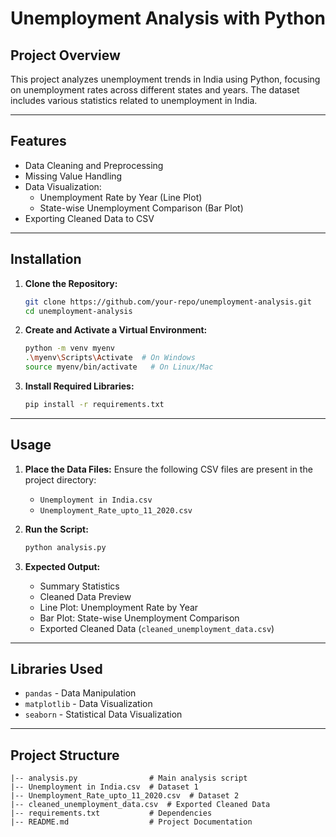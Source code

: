 # Unemployment Analysis with Python

## Project Overview
This project analyzes unemployment trends in India using Python, focusing on unemployment rates across different states and years. The dataset includes various statistics related to unemployment in India.

---

## Features
- Data Cleaning and Preprocessing
- Missing Value Handling
- Data Visualization:
  - Unemployment Rate by Year (Line Plot)
  - State-wise Unemployment Comparison (Bar Plot)
- Exporting Cleaned Data to CSV

---

## Installation

1. **Clone the Repository:**
   ```bash
   git clone https://github.com/your-repo/unemployment-analysis.git
   cd unemployment-analysis
   ```

2. **Create and Activate a Virtual Environment:**
   ```bash
   python -m venv myenv
   .\myenv\Scripts\Activate  # On Windows
   source myenv/bin/activate   # On Linux/Mac
   ```

3. **Install Required Libraries:**
   ```bash
   pip install -r requirements.txt
   ```

---

## Usage

1. **Place the Data Files:**
   Ensure the following CSV files are present in the project directory:
   - `Unemployment in India.csv`
   - `Unemployment_Rate_upto_11_2020.csv`

2. **Run the Script:**
   ```bash
   python analysis.py
   ```

3. **Expected Output:**
   - Summary Statistics
   - Cleaned Data Preview
   - Line Plot: Unemployment Rate by Year
   - Bar Plot: State-wise Unemployment Comparison
   - Exported Cleaned Data (`cleaned_unemployment_data.csv`)

---

## Libraries Used
- `pandas` - Data Manipulation
- `matplotlib` - Data Visualization
- `seaborn` - Statistical Data Visualization

---

## Project Structure
```
|-- analysis.py                # Main analysis script
|-- Unemployment in India.csv  # Dataset 1
|-- Unemployment_Rate_upto_11_2020.csv  # Dataset 2
|-- cleaned_unemployment_data.csv  # Exported Cleaned Data
|-- requirements.txt           # Dependencies
|-- README.md                  # Project Documentation
```
